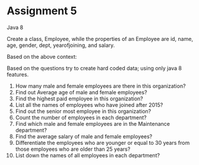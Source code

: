 # Assignment 5

Java 8

Create a class, Employee, while the properties of an Employee are id, name, age, gender, dept, yearofjoining, and salary.

Based on the above context:

Based on the questions try to create hard coded data; using only java 8 features.

1. How many male and female employees are there in this organization?
2. Find out Average age of male and female employees?
3. Find the highest paid employee in this organization?
4. List all the names of employees who have joined after 2015?
5. Find out the senior most employee in this organization?
6. Count the number of employees in each department?
7. Find which male and female employees are in the Maintenance department?
8. Find the average salary of male and female employees?
9. Differentiate the employees who are younger or equal to 30 years from those employees who are older than 25 years?
10. List down the names of all employees in each department?